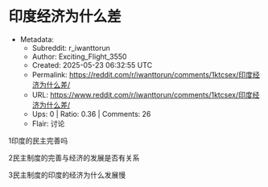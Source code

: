 # 印度经济为什么差

- Metadata:
  - Subreddit: r_iwanttorun
  - Author: Exciting_Flight_3550
  - Created: 2025-05-23 06:32:55 UTC
  - Permalink: https://reddit.com/r/iwanttorun/comments/1ktcsex/印度经济为什么差/
  - URL: https://www.reddit.com/r/iwanttorun/comments/1ktcsex/印度经济为什么差/
  - Ups: 0 | Ratio: 0.36 | Comments: 26
  - Flair: 讨论


1印度的民主完善吗

2民主制度的完善与经济的发展是否有关系

3民主制度的印度的经济为什么发展慢

